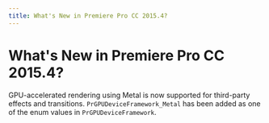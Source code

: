 ```yaml
---
title: What's New in Premiere Pro CC 2015.4?
---
```

# What's New in Premiere Pro CC 2015.4?

GPU-accelerated rendering using Metal is now supported for third-party effects and transitions. `PrGPUDeviceFramework_Metal` has been added as one of the enum values in `PrGPUDeviceFramework`.
